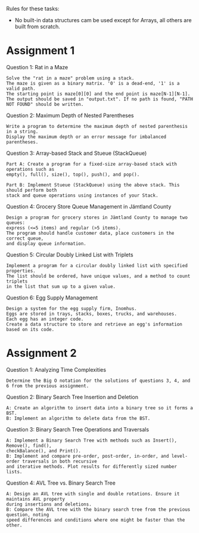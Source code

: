 
Rules for these tasks:

* No built-in data structures cam be used except for Arrays, all others are built from scratch.

# Assignment 1

Question 1: Rat in a Maze

    Solve the "rat in a maze" problem using a stack. 
    The maze is given as a binary matrix. '0' is a dead-end, '1' is a valid path. 
    The starting point is maze[0][0] and the end point is maze[N-1][N-1]. 
    The output should be saved in "output.txt". If no path is found, "PATH NOT FOUND" should be written.

Question 2: Maximum Depth of Nested Parentheses
    
    Write a program to determine the maximum depth of nested parenthesis in a string. 
    Display the maximum depth or an error message for imbalanced parentheses.

Question 3: Array-based Stack and Stueue (StackQueue)
    
    Part A: Create a program for a fixed-size array-based stack with operations such as
    empty(), full(), size(), top(), push(), and pop().
    
    Part B: Implement Stueue (StackQueue) using the above stack. This should perform both 
    stack and queue operations using instances of your Stack.

Question 4: Grocery Store Queue Management in Jämtland County

    Design a program for grocery stores in Jämtland County to manage two queues: 
    express (<=5 items) and regular (>5 items). 
    The program should handle customer data, place customers in the correct queue, 
    and display queue information.

Question 5: Circular Doubly Linked List with Triplets

    Implement a program for a circular doubly linked list with specified properties. 
    The list should be ordered, have unique values, and a method to count triplets 
    in the list that sum up to a given value.

Question 6: Egg Supply Management

    Design a system for the egg supply firm, Inomhus. 
    Eggs are stored in trays, stacks, boxes, trucks, and warehouses. 
    Each egg has an integer code. 
    Create a data structure to store and retrieve an egg's information based on its code.

# Assignment 2

Question 1: Analyzing Time Complexities

    Determine the Big O notation for the solutions of questions 3, 4, and 6 from the previous assignment.

Question 2: Binary Search Tree Insertion and Deletion

    A: Create an algorithm to insert data into a binary tree so it forms a BST. 
    B: Implement an algorithm to delete data from the BST.

Question 3: Binary Search Tree Operations and Traversals

    A: Implement a Binary Search Tree with methods such as Insert(), Remove(), find(), 
    checkBalance(), and Print(). 
    B: Implement and compare pre-order, post-order, in-order, and level-order traversals in both recursive
    and iterative methods. Plot results for differently sized number lists.

Question 4: AVL Tree vs. Binary Search Tree

    A: Design an AVL tree with single and double rotations. Ensure it maintains AVL property 
    during insertions and deletions. 
    B: Compare the AVL tree with the binary search tree from the previous question, noting 
    speed differences and conditions where one might be faster than the other.
